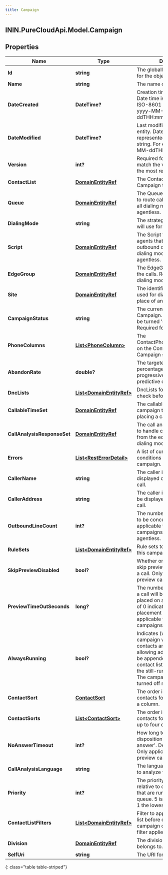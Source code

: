 ```yaml
---
title: Campaign
---
```

## ININ.PureCloudApi.Model.Campaign

## Properties

|Name | Type | Description | Notes|
|------------ | ------------- | ------------- | -------------|
| **Id** | **string** | The globally unique identifier for the object. | [optional] |
| **Name** | **string** | The name of the Campaign. | |
| **DateCreated** | **DateTime?** | Creation time of the entity. Date time is represented as an ISO-8601 string. For example: yyyy-MM-ddTHH:mm:ss[.mmm]Z | [optional] |
| **DateModified** | **DateTime?** | Last modified time of the entity. Date time is represented as an ISO-8601 string. For example: yyyy-MM-ddTHH:mm:ss[.mmm]Z | [optional] |
| **Version** | **int?** | Required for updates, must match the version number of the most recent update | [optional] |
| **ContactList** | [**DomainEntityRef**](DomainEntityRef.html) | The ContactList for this Campaign to dial. | |
| **Queue** | [**DomainEntityRef**](DomainEntityRef.html) | The Queue for this Campaign to route calls to. Required for all dialing modes except agentless. | [optional] |
| **DialingMode** | **string** | The strategy this Campaign will use for dialing. | |
| **Script** | [**DomainEntityRef**](DomainEntityRef.html) | The Script to be displayed to agents that are handling outbound calls. Required for all dialing modes except agentless. | [optional] |
| **EdgeGroup** | [**DomainEntityRef**](DomainEntityRef.html) | The EdgeGroup that will place the calls. Required for all dialing modes except preview. | [optional] |
| **Site** | [**DomainEntityRef**](DomainEntityRef.html) | The identifier of the site to be used for dialing; can be set in place of an edge group. | [optional] |
| **CampaignStatus** | **string** | The current status of the Campaign. A Campaign may be turned &#39;on&#39; or &#39;off&#39;. Required for updates. | [optional] |
| **PhoneColumns** | [**List&lt;PhoneColumn&gt;**](PhoneColumn.html) | The ContactPhoneNumberColumns on the ContactList that this Campaign should dial. | |
| **AbandonRate** | **double?** | The targeted abandon rate percentage. Required for progressive, power, and predictive campaigns. | [optional] |
| **DncLists** | [**List&lt;DomainEntityRef&gt;**](DomainEntityRef.html) | DncLists for this Campaign to check before placing a call. | [optional] |
| **CallableTimeSet** | [**DomainEntityRef**](DomainEntityRef.html) | The callable time set for this campaign to check before placing a call. | [optional] |
| **CallAnalysisResponseSet** | [**DomainEntityRef**](DomainEntityRef.html) | The call analysis response set to handle call analysis results from the edge. Required for all dialing modes except preview. | [optional] |
| **Errors** | [**List&lt;RestErrorDetail&gt;**](RestErrorDetail.html) | A list of current error conditions associated with the campaign. | [optional] |
| **CallerName** | **string** | The caller id name to be displayed on the outbound call. | |
| **CallerAddress** | **string** | The caller id phone number to be displayed on the outbound call. | |
| **OutboundLineCount** | **int?** | The number of outbound lines to be concurrently dialed. Only applicable to non-preview campaigns; only required for agentless. | [optional] |
| **RuleSets** | [**List&lt;DomainEntityRef&gt;**](DomainEntityRef.html) | Rule sets to be applied while this campaign is dialing. | [optional] |
| **SkipPreviewDisabled** | **bool?** | Whether or not agents can skip previews without placing a call. Only applicable for preview campaigns. | [optional] |
| **PreviewTimeOutSeconds** | **long?** | The number of seconds before a call will be automatically placed on a preview. A value of 0 indicates no automatic placement of calls. Only applicable to preview campaigns. | [optional] |
| **AlwaysRunning** | **bool?** | Indicates (when true) that the campaign will remain on after contacts are depleted, allowing additional contacts to be appended/added to the contact list and processed by the still-running campaign. The campaign can still be turned off manually. | [optional] |
| **ContactSort** | [**ContactSort**](ContactSort.html) | The order in which to sort contacts for dialing, based on a column. | [optional] |
| **ContactSorts** | [**List&lt;ContactSort&gt;**](ContactSort.html) | The order in which to sort contacts for dialing, based on up to four columns. | [optional] |
| **NoAnswerTimeout** | **int?** | How long to wait before dispositioning a call as &#39;no-answer&#39;. Default 30 seconds. Only applicable to non-preview campaigns. | [optional] |
| **CallAnalysisLanguage** | **string** | The language the edge will use to analyze the call. | [optional] |
| **Priority** | **int?** | The priority of this campaign relative to other campaigns that are running on the same queue. 5 is the highest priority, 1 the lowest. | [optional] |
| **ContactListFilters** | [**List&lt;DomainEntityRef&gt;**](DomainEntityRef.html) | Filter to apply to the contact list before dialing. Currently a campaign can only have one filter applied. | [optional] |
| **Division** | [**DomainEntityRef**](DomainEntityRef.html) | The division this campaign belongs to. | [optional] |
| **SelfUri** | **string** | The URI for this object | [optional] |
{: class="table table-striped"}


